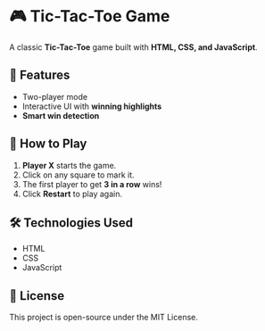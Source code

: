# 🎮 Tic-Tac-Toe Game

A classic **Tic-Tac-Toe** game built with **HTML, CSS, and JavaScript**.

## 🎯 Features
- Two-player mode  
- Interactive UI with **winning highlights**  
- **Smart win detection**  

## 🚀 How to Play
1. **Player X** starts the game.  
2. Click on any square to mark it.  
3. The first player to get **3 in a row** wins!  
4. Click **Restart** to play again.  

## 🛠️ Technologies Used
- HTML  
- CSS  
- JavaScript  

## 📝 License
This project is open-source under the MIT License.
